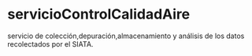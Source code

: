 # servicioControlCalidadAire
servicio de colección,depuración,almacenamiento y análisis de los datos recolectados por el SIATA.
